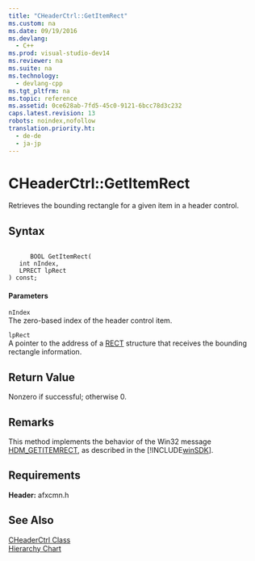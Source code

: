 ```yaml
---
title: "CHeaderCtrl::GetItemRect"
ms.custom: na
ms.date: 09/19/2016
ms.devlang: 
  - C++
ms.prod: visual-studio-dev14
ms.reviewer: na
ms.suite: na
ms.technology: 
  - devlang-cpp
ms.tgt_pltfrm: na
ms.topic: reference
ms.assetid: 0ce628ab-7fd5-45c0-9121-6bcc78d3c232
caps.latest.revision: 13
robots: noindex,nofollow
translation.priority.ht: 
  - de-de
  - ja-jp
---
```

# CHeaderCtrl::GetItemRect
Retrieves the bounding rectangle for a given item in a header control.  
  
## Syntax  
  
```  
  
      BOOL GetItemRect(  
   int nIndex,  
   LPRECT lpRect   
) const;  
```  
  
#### Parameters  
 `nIndex`  
 The zero-based index of the header control item.  
  
 `lpRect`  
 A pointer to the address of a [RECT](http://msdn.microsoft.com/library/windows/desktop/dd162897) structure that receives the bounding rectangle information.  
  
## Return Value  
 Nonzero if successful; otherwise 0.  
  
## Remarks  
 This method implements the behavior of the Win32 message [HDM_GETITEMRECT](http://msdn.microsoft.com/library/windows/desktop/bb775341), as described in the [!INCLUDE[winSDK](../vs140/includes/winSDK_md.md)].  
  
## Requirements  
 **Header:** afxcmn.h  
  
## See Also  
 [CHeaderCtrl Class](../vs140/CHeaderCtrl-Class.md)   
 [Hierarchy Chart](../vs140/Hierarchy-Chart.md)